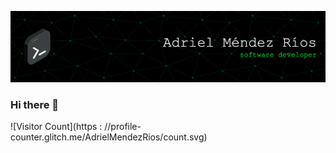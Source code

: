 ![Header](./Header4.png)
### Hi there 👋

![Visitor Count](https : //profile-counter.glitch.me/AdrielMendezRios/count.svg)

<!--
**AdrielMendezRios/AdrielMendezRios** is a ✨ _special_ ✨ repository because its `README.md` (this file) appears on your GitHub profile.

Here are some ideas to get you started:

- 🔭 I’m currently working on ...
- 🌱 I’m currently learning ...
- 👯 I’m looking to collaborate on ...
- 🤔 I’m looking for help with ...
- 💬 Ask me about ...
- 📫 How to reach me: ...
- 😄 Pronouns: ...
- ⚡ Fun fact: ...
-->
